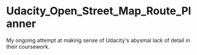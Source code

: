 # Udacity_Open_Street_Map_Route_Planner
My ongoing attempt at making sense of Udacity's abysmal lack of detail in their coursework.
